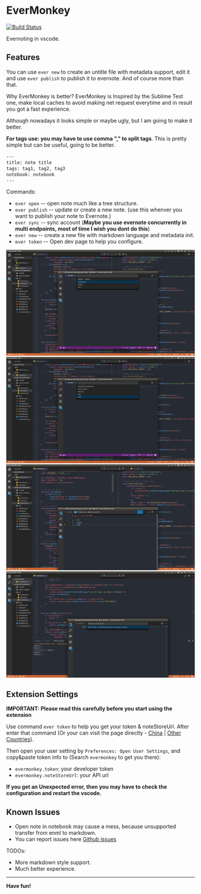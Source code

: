 # EverMonkey

[![Build Status](https://travis-ci.org/michalyao/evermonkey.svg?branch=master)](https://travis-ci.org/michalyao/evermonkey)

Evernoting in vscode.

## Features

You can use `ever new` to create an untitle file with metadata support, edit it and use `ever publish` to publish it to evernote. And of course more than that.

Why EverMonkey is better? EverMonkey is Inspired by the Sublime Test one, make local caches to avoid making net request everytime and in result
you got a fast experience. 

Although nowadays it looks simple or maybe ugly, but I am going to make it better. 


**For tags use: you may have to use comma "," to split tags**. This is pretty simple but can be useful, going to be better.  


```
---
title: note title
tags: tag1, tag2, tag3
notebook: notebook
---
```

Commands:
* `ever open` -- open note much like a tree structure. 
* `ever publish` -- update or create a new note. (use this whenver you want to publish your note to Evernote.)
* `ever sync` -- sync account (**Maybe you use evernote concurrently in multi endpoints, most of time I wish you dont do this**)
* `ever new` -- create a new file with markdown language and metadata init.
* `ever token` -- Open dev page to help you configure.

![open-notebook](assets/opennotebooks.png)
![open-note](assets/opennote.png)
![update-note](assets/updatenote.png)
![create-note](assets/createnote.png)


## Extension Settings

**IMPORTANT: Please read this carefully before you start using the extension**

Use command `ever token` to help you get your token & noteStoreUrl. After enter that command (Or your can visit the page directly - [China](https://app.yinxiang.com/api/DeveloperToken.action) | [Other Countries](https://www.evernote.com/api/DeveloperToken.action)).

Then open your user setting by `Preferences: Open User Settings`, and copy&paste token info to (Search `evermonkey` to get you there):

* `evermonkey.token`: your developer token
* `evermonkey.noteStoreUrl`: your API url

**If you get an Unexpected error, then you may have to check the configuration and restart the vscode.**

## Known Issues

- Open note in notebook may cause a mess, because unsupported transfer from enml to markdown.
- You can report issues here [Github issues](https://github.com/michalyao/evermonkey/issues)

TODOs:
+ More markdown style support. 
+ Much better experience.


-----------------------------------------------------------------------------------------------------------

**Have fun!**

